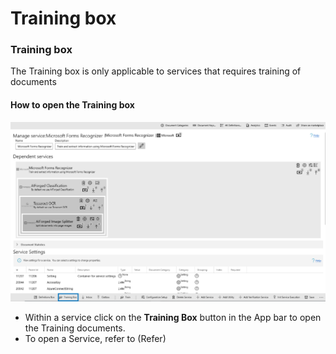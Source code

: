 # Training box

### Training box

The Training box is only applicable to services that requires training of documents

#### How to open the Training box

![](../.gitbook/assets/78.png)

* Within a service click on the **Training Box** button in the App bar to open the Training documents.
* To open a Service, refer to \(Refer\)

